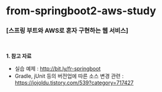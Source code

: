 # from-springboot2-aws-study

### [스프링 부트와 AWS로 혼자 구현하는 웹 서비스]
<br/>

**1. 참고 자료**
* 실습 예제 : http://bit.ly/fr-springboot
* Gradle, jUnit 등의 버전업에 따른 소스 변경 관련 : https://jojoldu.tistory.com/539?category=717427


